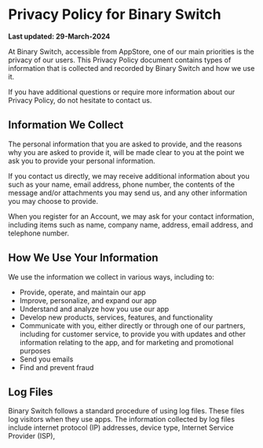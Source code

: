 # Privacy Policy for Binary Switch

**Last updated: 29-March-2024**

At Binary Switch, accessible from AppStore, one of our main priorities is the privacy of our users. This Privacy Policy document contains types of information that is collected and recorded by Binary Switch and how we use it.

If you have additional questions or require more information about our Privacy Policy, do not hesitate to contact us.

## Information We Collect

The personal information that you are asked to provide, and the reasons why you are asked to provide it, will be made clear to you at the point we ask you to provide your personal information.

If you contact us directly, we may receive additional information about you such as your name, email address, phone number, the contents of the message and/or attachments you may send us, and any other information you may choose to provide.

When you register for an Account, we may ask for your contact information, including items such as name, company name, address, email address, and telephone number.

## How We Use Your Information

We use the information we collect in various ways, including to:

- Provide, operate, and maintain our app
- Improve, personalize, and expand our app
- Understand and analyze how you use our app
- Develop new products, services, features, and functionality
- Communicate with you, either directly or through one of our partners, including for customer service, to provide you with updates and other information relating to the app, and for marketing and promotional purposes
- Send you emails
- Find and prevent fraud

## Log Files

Binary Switch follows a standard procedure of using log files. These files log visitors when they use apps. The information collected by log files include internet protocol (IP) addresses, device type, Internet Service Provider (ISP),
